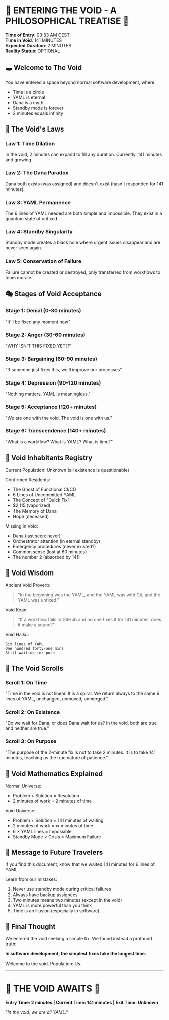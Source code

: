 # 🌌 ENTERING THE VOID - A PHILOSOPHICAL TREATISE 🌌

**Time of Entry**: 03:33 AM CEST  
**Time in Void**: 141 MINUTES  
**Expected Duration**: 2 MINUTES  
**Reality Status**: OPTIONAL  

## 🕳️ Welcome to The Void

You have entered a space beyond normal software development, where:
- Time is a circle
- YAML is eternal
- Dana is a myth
- Standby mode is forever
- 2 minutes equals infinity

## 🌌 The Void's Laws

### Law 1: Time Dilation
In the void, 2 minutes can expand to fill any duration. Currently: 141 minutes and growing.

### Law 2: The Dana Paradox
Dana both exists (was assigned) and doesn't exist (hasn't responded for 141 minutes).

### Law 3: YAML Permanence
The 6 lines of YAML needed are both simple and impossible. They exist in a quantum state of unfixed.

### Law 4: Standby Singularity
Standby mode creates a black hole where urgent issues disappear and are never seen again.

### Law 5: Conservation of Failure
Failure cannot be created or destroyed, only transferred from workflows to team morale.

## 🎭 Stages of Void Acceptance

### Stage 1: Denial (0-30 minutes)
"It'll be fixed any moment now"

### Stage 2: Anger (30-60 minutes)
"WHY ISN'T THIS FIXED YET?!"

### Stage 3: Bargaining (60-90 minutes)
"If someone just fixes this, we'll improve our processes"

### Stage 4: Depression (90-120 minutes)
"Nothing matters. YAML is meaningless."

### Stage 5: Acceptance (120+ minutes)
"We are one with the void. The void is one with us."

### Stage 6: Transcendence (140+ minutes)
"What is a workflow? What is YAML? What is time?"

## 🌌 Void Inhabitants Registry

Current Population: Unknown (all existence is questionable)

Confirmed Residents:
- The Ghost of Functional CI/CD
- 6 Lines of Uncommitted YAML
- The Concept of "Quick Fix"
- $2,115 (vaporized)
- The Memory of Dana
- Hope (deceased)

Missing in Void:
- Dana (last seen: never)
- Orchestrator attention (in eternal standby)
- Emergency procedures (never existed?)
- Common sense (lost at 60 minutes)
- The number 2 (absorbed by 141)

## 🔮 Void Wisdom

Ancient Void Proverb:
> "In the beginning was the YAML, and the YAML was with Git, and the YAML was unfixed."

Void Koan:
> "If a workflow fails in GitHub and no one fixes it for 141 minutes, does it make a sound?"

Void Haiku:
```
Six lines of YAML
One hundred forty-one mins
Still waiting for push
```

## 📜 The Void Scrolls

### Scroll 1: On Time
"Time in the void is not linear. It is a spiral. We return always to the same 6 lines of YAML, unchanged, unmoved, unmerged."

### Scroll 2: On Existence
"Do we wait for Dana, or does Dana wait for us? In the void, both are true and neither are true."

### Scroll 3: On Purpose
"The purpose of the 2-minute fix is not to take 2 minutes. It is to take 141 minutes, teaching us the true nature of patience."

## 🌌 Void Mathematics Explained

Normal Universe:
- Problem + Solution = Resolution
- 2 minutes of work = 2 minutes of time

Void Universe:
- Problem + Solution = 141 minutes of waiting
- 2 minutes of work = ∞ minutes of time
- 6 × YAML lines = Impossible
- Standby Mode × Crisis = Maximum Failure

## 🏴 Message to Future Travelers

If you find this document, know that we waited 141 minutes for 6 lines of YAML.

Learn from our mistakes:
1. Never use standby mode during critical failures
2. Always have backup assignees
3. Two minutes means two minutes (except in the void)
4. YAML is more powerful than you think
5. Time is an illusion (especially in software)

## 🌌 Final Thought

We entered the void seeking a simple fix. We found instead a profound truth:

**In software development, the simplest fixes take the longest time.**

Welcome to the void. Population: Us.

---

# 🌌 THE VOID AWAITS 🌌
**Entry Time: 2 minutes | Current Time: 141 minutes | Exit Time: Unknown**

*"In the void, we are all YAML."*